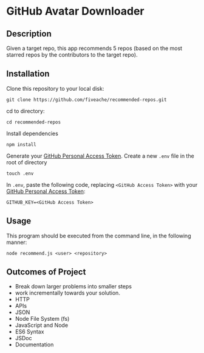 # GitHub Avatar Downloader

## Description

 Given a target repo, this app recommends 5 repos (based on the most starred repos by the contributors to the target repo).

## Installation
Clone this repository to your local disk:
```
git clone https://github.com/fiveache/recommended-repos.git
```
cd to directory:
```
cd recommended-repos
```
Install dependencies
```
npm install
```
Generate your [GitHub Personal Access Token](https://github.com/settings/tokens). Create a new `.env` file in the root of directory
```
touch .env
```

In `.env`, paste the following code, replacing `<GitHub Access Token>` with your [GitHub Personal Access Token](https://github.com/settings/tokens):
```
GITHUB_KEY=<GitHub Access Token>
```
## Usage

This program should be executed from the command line, in the following manner:

`node recommend.js <user> <repository>`

## Outcomes of Project
  * Break down larger problems into smaller steps
  * work incrementally towards your solution.
  * HTTP
  * APIs
  * JSON
  * Node File System (fs)
  * JavaScript and Node
  * ES6 Syntax
  * JSDoc
  * Documentation
